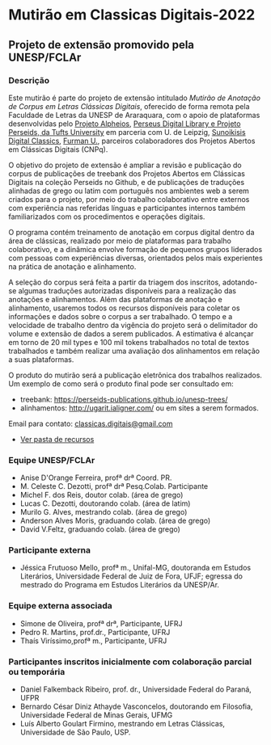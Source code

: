 # Mutirão em Classicas Digitais-2022
## Projeto de extensão promovido pela UNESP/FCLAr

### Descrição

Este mutirão é parte do projeto de extensão intitulado _Mutirão de Anotação de Corpus em Letras Clássicas Digitais_, oferecido de forma remota pela Faculdade de Letras da UNESP de Araraquara, com o apoio de plataformas desenvolvidas pelo [Projeto Alpheios](https://github.com/alpheios-project), [Perseus Digital Library e Projeto Perseids, da Tufts University](https://github.com/PerseusDL) em parceria com U. de Leipzig, [Sunoikisis Digital Classics](https://sunoikisisdc.github.io/),  [Furman U.](https://furman-editions-in-progress.github.io/UNESP_FU/), parceiros colaboradores dos Projetos Abertos em Clássicas Digitais (CNPq).

O objetivo do projeto de extensão é ampliar a revisão e publicação do corpus de publicações de treebank dos Projetos Abertos em Clássicas Digitais na coleção Perseids no Github, e de publicações de traduções alinhadas de grego ou latim com português nos ambientes web a serem criados para o projeto, por meio do trabalho colaborativo entre externos com experiência nas referidas línguas e participantes internos também familiarizados com os procedimentos e operações digitais.</p>

O programa contém treinamento de anotação em corpus digital dentro da área de clássicas, realizado por meio de plataformas para trabalho colaborativo, e a dinâmica envolve formação de pequenos grupos liderados com pessoas com experiências diversas, orientados pelos mais experientes na prática de anotação e alinhamento.

A seleção do corpus será feita a partir da triagem dos inscritos, adotando-se algumas traduções autorizadas disponíveis para a realização das anotações e alinhamentos. Além das plataformas de anotação e alinhamento, usaremos todos os recursos disponíveis para coletar os informações e dados sobre o corpus a ser trabalhado. O tempo e a velocidade de trabalho dentro da vigência do projeto será o delimitador do volume e extensão de dados a serem publicados. A estimativa é alcançar em torno de 20 mil types e 100 mil tokens trabalhados no total de textos trabalhados e também realizar uma avaliação dos alinhamentos em relação a suas plataformas.

O produto do mutirão será a publicação eletrônica dos trabalhos realizados.
Um exemplo de como será o produto final pode ser consultado em:
- treebank: https://perseids-publications.github.io/unesp-trees/
- alinhamentos: http://ugarit.ialigner.com/ 
ou em sites a serem formados.

Email para contato: classicas.digitais@gmail.com 
* [Ver pasta de recursos](https://github.com/ProjetosAbertosClassicasDigitais/mutirao-classicas-digitais/tree/main/recursos)

### Equipe UNESP/FCLAr

* Anise D'Orange Ferreira, profª drª Coord. PR. 
* M. Celeste C. Dezotti,  profª drª Pesq.Colab. Participante
* Michel F. dos Reis, doutor colab. (área de grego)
* Lucas C. Dezotti, doutorando colab. (área de latim)
* Murilo G. Alves, mestrando colab. (área de grego)
* Anderson Alves Moris, graduando colab. (área de grego)
* David V.Feltz, graduando colab. (área de grego)

### Participante externa

* Jéssica Frutuoso Mello, profª m., Unifal-MG, doutoranda em Estudos Literários, Universidade Federal de Juiz de Fora, UFJF; egressa do mestrado do Programa em Estudos Literários da UNESP/Ar. 

### Equipe externa associada

* Simone de Oliveira, profª drª, Participante, UFRJ
* Pedro R. Martins,  prof.dr., Participante, UFRJ
* Thaís Viríssimo,profª m., Participante,  UFRJ


### Participantes inscritos inicialmente com colaboração parcial ou temporária

* Daniel Falkemback Ribeiro, prof. dr., Universidade Federal do Paraná, UFPR
* Bernardo César Diniz Athayde Vasconcelos, doutorando em Filosofia, Universidade Federal de Minas Gerais, UFMG
* Luís Alberto Goulart Firmino, mestrando em Letras Clássicas, Universidade de São Paulo, USP. 


